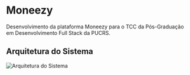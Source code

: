 # Moneezy
Desenvolvimento da plataforma Moneezy para o TCC da Pós-Graduação em Desenvolvimento Full Stack da PUCRS.

## Arquitetura do Sistema
![Arquitetura do Sistema](https://i.ibb.co/p1pC8vL/Arquitetura-do-Sistema-6.png)
